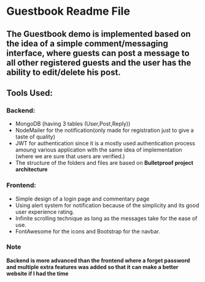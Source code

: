 # Guestbook Readme File

## The Guestbook demo is implemented based on the idea of a simple comment/messaging interface, where guests can post a message to all other registered guests and the user has the ability to edit/delete his post.

## Tools Used:

### Backend:

- MongoDB (having 3 tables (User,Post,Reply))
- NodeMailer for the notification(only made for registration just to give a taste of quality)
- JWT for authentication since it is a mostly used authentication process amoung various application with the same idea of implementation (where we are sure that users are verified.)
- The structure of the folders and files are based on **Bulletproof project architecture**

### Frontend:

- Simple design of a login page and commentary page
- Using alert system for notification because of the simplicity and its good user experience rating.
- Infinite scrolling technique as long as the messages take for the ease of use.
- FontAwesome for the icons and Bootstrap for the navbar.

### Note

**Backend is more advanced than the frontend where a forget password and multiple extra features was added so that it can make a better website if I had the time**
